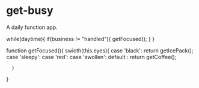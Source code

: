 get-busy
========

A daily function app.


while(daytime){
   if(business != "handled"){
      getFocused();
   }
}

function getFocused(){
      swicth(this.eyes){
          case 'black':
             return getIcePack();
          case 'sleepy': 
          case 'red':
          case 'swollen':
          default :
              return getCoffee();
           
      }
}